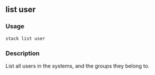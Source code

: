 ## list user

### Usage

`stack list user`

### Description

List all users in the systems,
	and the groups they belong to.



